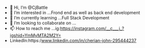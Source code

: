 - 👋 Hi, I’m @CjBattle
- 👀 I’m interested in ...Frond end as well as back end development
- 🌱 I’m currently learning ...Full Stack Development
- 💞️ I’m looking to collaborate on ...
- 📫 How to reach me ...ig:https://instagram.com/__c___j_?igshid=YmMyMTA2M2Y=
- LinkedIn:https:/www.linkedin.com/in/cherian-john-295444237

<!---
CjBattle/CjBattle is a ✨ special ✨ repository because its `README.md` (this file) appears on your GitHub profile.
You can click the Preview link to take a look at your changes.
--->
